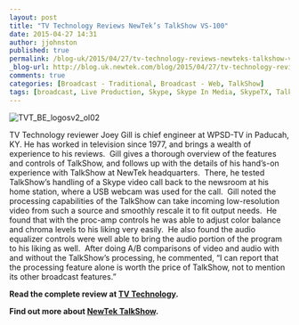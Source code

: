 ```yaml
---
layout: post
title: "TV Technology Reviews NewTek’s TalkShow VS-100"
date: 2015-04-27 14:31
author: jjohnston
published: true
permalink: /blog-uk/2015/04/27/tv-technology-reviews-newteks-talkshow-vs-100/
_blog-url: http://blog.uk.newtek.com/blog/2015/04/27/tv-technology-reviews-newteks-talkshow-vs-100/
comments: true
categories: [Broadcast - Traditional, Broadcast - Web, TalkShow]
tags: [broadcast, Live Production, Skype, Skype In Media, SkypeTX, TalkShow]
---
```

![TVT_BE_logosv2_ol02](http://blog.uk.newtek.com/wp-content/uploads/2015/04/TVT_BE_logosv2_ol021.jpg)

TV Technology reviewer Joey Gill is chief engineer at WPSD-TV in Paducah, KY. He has worked in television since 1977, and brings a wealth of experience to his reviews.  Gill gives a thorough overview of the features and controls of TalkShow, and follows up with the details of his hand’s-on experience with TalkShow at NewTek headquarters.  There, he tested TalkShow’s handling of a Skype video call back to the newsroom at his home station, where a USB webcam was used for the call.  Gill noted the processing capabilities of the TalkShow can take incoming low-resolution video from such a source and smoothly rescale it to fit output needs.  He found that with the proc-amp controls he was able to adjust color balance and chroma levels to his liking very easily.  He also found the audio equalizer controls were well able to bring the audio portion of the program to his liking as well.  After doing A/B comparisons of video and audio with and without the TalkShow’s processing, he commented, “I can report that the processing feature alone is worth the price of TalkShow, not to mention its other broadcast features.”

**Read the complete review at <a href="http://www.tvtechnology.com/equipment/0082/newteks-talkshow-vs-/275666" target="_blank">TV Technology</a>.**

**Find out more about <a href="http://www.tamedtechnology.com/news/sienna-and-tricaster-high-production-values-at-a-disruptive-price/" target="_blank">NewTek TalkShow</a>.**
